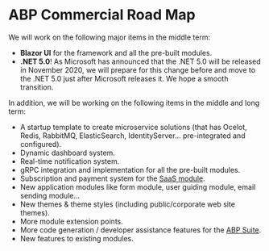 # ABP Commercial Road Map

We will work on the following major items in the middle term:

* **Blazor UI** for the framework and all the pre-built modules.
* **.NET 5.0**! As Microsoft has announced that the .NET 5.0 will be released in November 2020, we will prepare for this change before and move to the .NET 5.0 just after Microsoft releases it. We hope a smooth transition.

In addition, we will be working on the following items in the middle and long term:

* A startup template to create microservice solutions (that has Ocelot, Redis, RabbitMQ, ElasticSearch, IdentityServer... pre-integrated and configured).
* Dynamic dashboard system.
* Real-time notification system.
* gRPC integration and implementation for all the pre-built modules.
* Subscription and payment system for the [SaaS module](https://commercial.abp.io/modules/Volo.Saas).
* New application modules like form module, user guiding module, email sending module...
* New themes & theme styles (including public/corporate web site themes).
* More module extension points.
* More code generation / developer assistance features for the [ABP Suite](https://commercial.abp.io/tools/suite).
* New features to existing modules.

